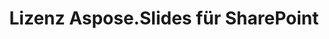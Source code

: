 ---
title: Lizenz Aspose.Slides für SharePoint
type: docs
weight: 60
url: /de/sharepoint/license-aspose-slides-for-sharepoint/
---